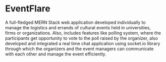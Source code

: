 # EventFlare
A full-fledged MERN Stack web application developed individually to manage the logistics and errands of cultural events held in universities, firms or organizations. Also, includes features like polling system, where the participants get opportunity to vote to the poll raised by the organizer, also developed and integrated a real time chat application using socket.io library through which the organizers and the event managers can communicate with each other and manage the event efficiently.
